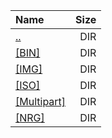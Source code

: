 |Name|Size|
|:---|---:|
|[..](../index.html)|DIR|
|[[BIN]]([BIN]/index.html)|DIR|
|[[IMG]]([IMG]/index.html)|DIR|
|[[ISO]]([ISO]/index.html)|DIR|
|[[Multipart]]([Multipart]/index.html)|DIR|
|[[NRG]]([NRG]/index.html)|DIR|
